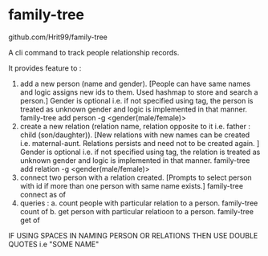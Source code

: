 # family-tree
github.com/Hrit99/family-tree

A cli command to track people relationship records.

It provides feature to : 

1. add a new person (name and gender). [People can have same names and logic assigns new ids to them. Used hashmap to store and search a person.] Gender is optional i.e. if not specified using tag, the person is treated as unknown gender and logic is implemented in that manner.
    family-tree add person <name> -g <gender(male/female)>
2. create a new relation (relation name, relation opposite to it i.e. father : child (son/daughter)). [New relations with new names can be created i.e. maternal-aunt. Relations persists and need not to be created again. ] Gender is optional i.e. if not specified using tag, the relation is treated as unknown gender and logic is implemented in that manner.
    family-tree add relation <relation> -g <gender(male/female)>
3. connect two person with a relation created. [Prompts to select person with id if more than one person with same name exists.]
    family-tree connect <name1> as <relation> of <name2>
4. queries :
    a. count people with particular relation to a person.
        family-tree count <relation> of <name>
    b. get person with particular relatioon to a person.
        family-tree get <relation> of <name>

IF USING SPACES IN NAMING PERSON OR RELATIONS THEN USE DOUBLE QUOTES i.e "SOME NAME"